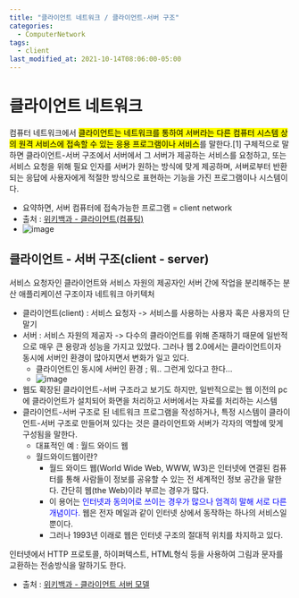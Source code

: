 ```yaml
---
title: "클라이언트 네트워크 / 클라이언트-서버 구조"
categories:
  - ComputerNetwork
tags:
  - client
last_modified_at: 2021-10-14T08:06:00-05:00
---
```



# 클라이언트 네트워크
컴퓨터 네트워크에서 <mark>클라이언트는 네트워크를 통하여 서버라는 다른 컴퓨터 시스템 상의 원격 서비스에 접속할 수 있는 응용 프로그램이나 서비스</mark>를 말한다.[1] 구체적으로 말하면 클라이언트-서버 구조에서 서버에서 그 서버가 제공하는 서비스를 요청하고, 또는 서비스 요청을 위해 필요 인자를 서버가 원하는 방식에 맞게 제공하며, 서버로부터 반환되는 응답에 사용자에게 적절한 방식으로 표현하는 기능을 가진 프로그램이나 시스템이다.
- 요약하면, 서버 컴퓨터에 접속가능한 프로그램 = client network
- 출처 : [위키백과 - 클라이언트(컴퓨팅)](https://ko.wikipedia.org/wiki/%ED%81%B4%EB%9D%BC%EC%9D%B4%EC%96%B8%ED%8A%B8](%EC%BB%B4%ED%93%A8%ED%8C%85))
- ![image](https://user-images.githubusercontent.com/69496570/139232764-18a88973-08c5-4898-913c-fd116f2efa17.png)

## 클라이언트 - 서버 구조(client - server)
서비스 요청자인 클라이언트와 서비스 자원의 제공자인 서버 간에 작업을 분리해주는 분산 애플리케이션 구조이자 네트워크 아키텍처
- 클라이언트(client) : 서비스 요청자 ->  서비스를 사용하는 사용자 혹은 사용자의 단말기
- 서버 : 서비스 자원의 제공자 ->  다수의 클라이언트를 위해 존재하기 때문에 일반적으로 매우 큰 용량과 성능을 가지고 있었다. 그러나 웹 2.0에서는 클라이언트이자 동시에 서버인 환경이 많아지면서 변화가 일고 있다.
  - 클라이언트인 동시에 서버인 환경 ; 뭐.. 그런게 있다고 한다...
  - ![image](https://user-images.githubusercontent.com/69496570/139234024-7ab46f8c-653b-4a15-8c04-05371c854bab.png)
- 웹도 확장된 클라이언트-서버 구조라고 보기도 하지만, 일반적으로는 웹 이전의 pc에 클라이언트가 설치되어 화면을 처리하고 서버에서는 자료를 처리하는 시스템
- 클라이언트-서버 구조로 된 네트워크 프로그램을 작성하거나, 특정 시스템이 클라이언트-서버 구조로 만들어져 있다는 것은 클라이언트와 서버가 각자의 역할에 맞게 구성됨을 말한다. 
  - 대표적인 예 : 월드 와이드 웹
  - 월드와이드웹이란?
    - 월드 와이드 웹(World Wide Web, WWW, W3)은 인터넷에 연결된 컴퓨터를 통해 사람들이 정보를 공유할 수 있는 전 세계적인 정보 공간을 말한다. 간단히 웹(the Web)이라 부르는 경우가 많다. 
    - 이 용어는 <span style="color:blue">인터넷과 동의어로 쓰이는 경우가 많으나 엄격히 말해 서로 다른 개념이다.</span> 웹은 전자 메일과 같이 인터넷 상에서 동작하는 하나의 서비스일 뿐이다.
    - 그러나 1993년 이래로 웹은 인터넷 구조의 절대적 위치를 차지하고 있다.

인터넷에서 HTTP 프로토콜, 하이퍼텍스트, HTML형식 등을 사용하여 그림과 문자를 교환하는 전송방식을 말하기도 한다.
- 출처 : [위키백과 - 클라이언트 서버 모델 ](https://ko.wikipedia.org/wiki/%ED%81%B4%EB%9D%BC%EC%9D%B4%EC%96%B8%ED%8A%B8_%EC%84%9C%EB%B2%84_%EB%AA%A8%EB%8D%B8)

